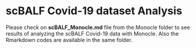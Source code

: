 # scBALF Covid-19 dataset Analysis
Please check on **scBALF_Monocle.md** file from the Monocle folder to see results of analyzing the scBALF Covid-19 data with Monocle. Also the Rmarkdown codes are available in the same folder.
